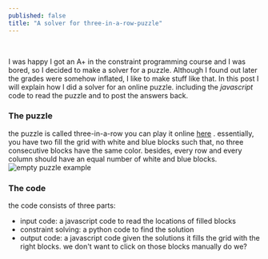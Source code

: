 ```yaml
---
published: false
title: "A solver for three-in-a-row-puzzle"
---
```


<br>
  
I was happy I got an A+ in the constraint programming course and I was bored, so I decided to make a solver for a puzzle. Although I found out later the grades were somehow inflated, I like to make stuff like that. In this post I will explain how I did a solver for an online puzzle. including the *javascript* code to read the puzzle and to post the answers back.
<br>

### The puzzle
the puzzle is called three-in-a-row you can play it online [here](http://www.brainbashers.com/3inarow.asp) . essentially, you have two fill the grid with white and blue blocks such that, no three consecutive blocks have the same color. besides, every row and every column should have an equal number of white and blue blocks.
![empty puzzle example](/home/muhammed/workspace/web/muhammedabuali.github.io/images/puzzle-empty.png  "a photo for an empty puzzle")
<br>
### The code
the code consists of three parts:
- input code: a javascript code to read the locations of filled blocks
- constraint solving: a python code to find the solution
- output code: a javascript code given the solutions it fills the grid with the right blocks. we don't want to click on those blocks manually do we?


